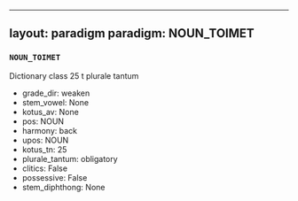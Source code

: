 
---
layout: paradigm
paradigm: NOUN_TOIMET
---
### ` NOUN_TOIMET `

Dictionary class 25 t plurale tantum
* grade_dir: weaken
* stem_vowel: None
* kotus_av: None
* pos: NOUN
* harmony: back
* upos: NOUN
* kotus_tn: 25
* plurale_tantum: obligatory
* clitics: False
* possessive: False
* stem_diphthong: None
